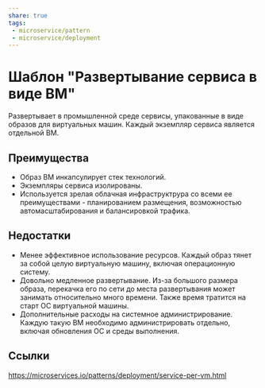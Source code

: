```yaml
---
share: true
tags:
 - microservice/pattern
 - microservice/deployment
---
```

# Шаблон "Развертывание сервиса в виде ВМ"
Развертывает в промышленной среде сервисы, упакованные в виде образов для виртуальных машин. Каждый экземпляр сервиса является отдельной ВМ.
## Преимущества
+ Образ ВМ инкапсулирует стек технологий.
+ Экземпляры сервиса изолированы.
+ Используется зрелая облачная инфраструктрура со всеми ее преимуществами - планированием размещения, возможностью автомасштабирования и балансировкой трафика.
## Недостатки
- Менее эффективное использование ресурсов. Каждый образ тянет за собой целую виртуальную машину, включая операционную систему.
- Довольно медленное развертывание. Из-за большого размера образа, перекачка его по сети до места развертывания может занимать относительно много времени. Также время тратится на старт ОС виртуальной машины.
- Дополнительные расходы на системное администрирование. Каждую такую ВМ необходимо администрировать отдельно, включая обновления ОС и среды выполнения.

## Ссылки
https://microservices.io/patterns/deployment/service-per-vm.html